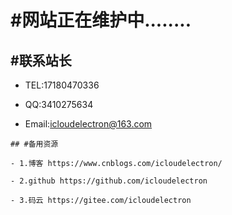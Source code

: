 # #网站正在维护中........

## #联系站长

- TEL:17180470336

- QQ:3410275634

- Email:icloudelectron@163.com

```
## #备用资源

- 1.博客 https://www.cnblogs.com/icloudelectron/

- 2.github https://github.com/icloudelectron

- 3.码云 https://gitee.com/icloudelectron


```



